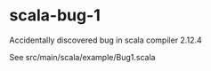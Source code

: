 # scala-bug-1
Accidentally discovered bug in scala compiler 2.12.4

See src/main/scala/example/Bug1.scala

